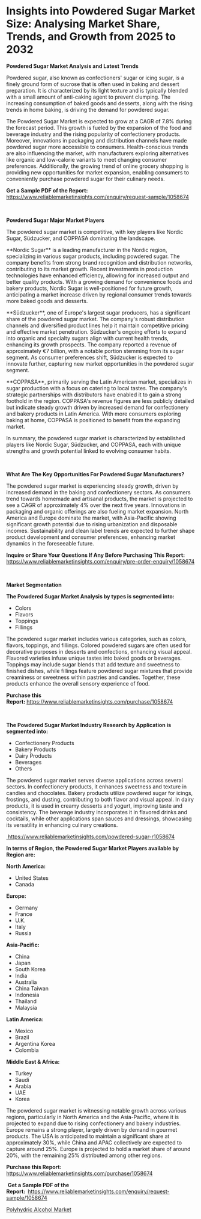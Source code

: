 <p><h1>Insights into Powdered Sugar Market Size: Analysing Market Share, Trends, and Growth from 2025 to 2032</h1></p><p><strong>Powdered Sugar Market Analysis and Latest Trends</strong></p>
<p><p>Powdered sugar, also known as confectioners' sugar or icing sugar, is a finely ground form of sucrose that is often used in baking and dessert preparation. It is characterized by its light texture and is typically blended with a small amount of anti-caking agent to prevent clumping. The increasing consumption of baked goods and desserts, along with the rising trends in home baking, is driving the demand for powdered sugar.</p><p>The Powdered Sugar Market is expected to grow at a CAGR of 7.8% during the forecast period. This growth is fueled by the expansion of the food and beverage industry and the rising popularity of confectionery products. Moreover, innovations in packaging and distribution channels have made powdered sugar more accessible to consumers. Health-conscious trends are also influencing the market, with manufacturers exploring alternatives like organic and low-calorie variants to meet changing consumer preferences. Additionally, the growing trend of online grocery shopping is providing new opportunities for market expansion, enabling consumers to conveniently purchase powdered sugar for their culinary needs.</p></p>
<p><strong>Get a Sample PDF of the Report:&nbsp;</strong> <a href="https://www.reliablemarketinsights.com/enquiry/request-sample/1058674?utm_campaign=2514&utm_medium=2&utm_source=Github&utm_content=ia&utm_term=07032025&utm_id=powdered-sugar">https://www.reliablemarketinsights.com/enquiry/request-sample/1058674</a></p>
<p>&nbsp;</p>
<p><strong>Powdered Sugar Major Market Players</strong></p>
<p><p>The powdered sugar market is competitive, with key players like Nordic Sugar, Südzucker, and COPPASA dominating the landscape. </p><p>**Nordic Sugar** is a leading manufacturer in the Nordic region, specializing in various sugar products, including powdered sugar. The company benefits from strong brand recognition and distribution networks, contributing to its market growth. Recent investments in production technologies have enhanced efficiency, allowing for increased output and better quality products. With a growing demand for convenience foods and bakery products, Nordic Sugar is well-positioned for future growth, anticipating a market increase driven by regional consumer trends towards more baked goods and desserts.</p><p>**Südzucker**, one of Europe's largest sugar producers, has a significant share of the powdered sugar market. The company's robust distribution channels and diversified product lines help it maintain competitive pricing and effective market penetration. Südzucker's ongoing efforts to expand into organic and specialty sugars align with current health trends, enhancing its growth prospects. The company reported a revenue of approximately €7 billion, with a notable portion stemming from its sugar segment. As consumer preferences shift, Südzucker is expected to innovate further, capturing new market opportunities in the powdered sugar segment.</p><p>**COPPASA**, primarily serving the Latin American market, specializes in sugar production with a focus on catering to local tastes. The company's strategic partnerships with distributors have enabled it to gain a strong foothold in the region. COPPASA's revenue figures are less publicly detailed but indicate steady growth driven by increased demand for confectionery and bakery products in Latin America. With more consumers exploring baking at home, COPPASA is positioned to benefit from the expanding market.</p><p>In summary, the powdered sugar market is characterized by established players like Nordic Sugar, Südzucker, and COPPASA, each with unique strengths and growth potential linked to evolving consumer habits.</p></p>
<p>&nbsp;</p>
<p><strong>What Are The Key Opportunities For Powdered Sugar Manufacturers?</strong></p>
<p><p>The powdered sugar market is experiencing steady growth, driven by increased demand in the baking and confectionery sectors. As consumers trend towards homemade and artisanal products, the market is projected to see a CAGR of approximately 4% over the next five years. Innovations in packaging and organic offerings are also fueling market expansion. North America and Europe dominate the market, with Asia-Pacific showing significant growth potential due to rising urbanization and disposable incomes. Sustainability and clean label trends are expected to further shape product development and consumer preferences, enhancing market dynamics in the foreseeable future.</p></p>
<p><strong>Inquire or Share Your Questions If Any Before Purchasing This Report:</strong> <a href="https://www.reliablemarketinsights.com/enquiry/pre-order-enquiry/1058674?utm_campaign=2514&utm_medium=2&utm_source=Github&utm_content=ia&utm_term=07032025&utm_id=powdered-sugar">https://www.reliablemarketinsights.com/enquiry/pre-order-enquiry/1058674</a></p>
<p>&nbsp;</p>
<p><strong>Market Segmentation</strong></p>
<p><strong>The Powdered Sugar Market Analysis by types is segmented into:</strong></p>
<p><ul><li>Colors</li><li>Flavors</li><li>Toppings</li><li>Fillings</li></ul></p>
<p><p>The powdered sugar market includes various categories, such as colors, flavors, toppings, and fillings. Colored powdered sugars are often used for decorative purposes in desserts and confections, enhancing visual appeal. Flavored varieties infuse unique tastes into baked goods or beverages. Toppings may include sugar blends that add texture and sweetness to finished dishes, while fillings feature powdered sugar mixtures that provide creaminess or sweetness within pastries and candies. Together, these products enhance the overall sensory experience of food.</p></p>
<p><strong>Purchase this Report:&nbsp;</strong><a href="https://www.reliablemarketinsights.com/purchase/1058674?utm_campaign=2514&utm_medium=2&utm_source=Github&utm_content=ia&utm_term=07032025&utm_id=powdered-sugar">https://www.reliablemarketinsights.com/purchase/1058674</a></p>
<p>&nbsp;</p>
<p><strong>The Powdered Sugar Market Industry Research by Application is segmented into:</strong></p>
<p><ul><li>Confectionery Products</li><li>Bakery Products</li><li>Dairy Products</li><li>Beverages</li><li>Others</li></ul></p>
<p><p>The powdered sugar market serves diverse applications across several sectors. In confectionery products, it enhances sweetness and texture in candies and chocolates. Bakery products utilize powdered sugar for icings, frostings, and dusting, contributing to both flavor and visual appeal. In dairy products, it is used in creamy desserts and yogurt, improving taste and consistency. The beverage industry incorporates it in flavored drinks and cocktails, while other applications span sauces and dressings, showcasing its versatility in enhancing culinary creations.</p></p>
<p><a href="https://www.reliablemarketinsights.com/powdered-sugar-r1058674?utm_campaign=2514&utm_medium=2&utm_source=Github&utm_content=ia&utm_term=07032025&utm_id=powdered-sugar">&nbsp;https://www.reliablemarketinsights.com/powdered-sugar-r1058674</a></p>
<p><strong>In terms of Region, the Powdered Sugar Market Players available by Region are:</strong></p>
<p>
    <p> <strong> North America: </strong>
        <ul>
            <li>United States</li>
            <li>Canada</li>
        </ul>
        </p> 
    <p> <strong> Europe: </strong>
        <ul>
            <li>Germany</li>
            <li>France</li>
            <li>U.K.</li>
            <li>Italy</li>
            <li>Russia</li>
        </ul>
        </p> 
    <p> <strong> Asia-Pacific: </strong>
        <ul>
            <li>China</li>
            <li>Japan</li>
            <li>South Korea</li>
            <li>India</li>
            <li>Australia</li>
            <li>China Taiwan</li>
            <li>Indonesia</li>
            <li>Thailand</li>
            <li>Malaysia</li>
        </ul>
        </p> 
    <p> <strong> Latin America: </strong>
        <ul>
            <li>Mexico</li>
            <li>Brazil</li>
            <li>Argentina Korea</li>
            <li>Colombia</li>
        </ul>
        </p> 
    <p> <strong> Middle East & Africa: </strong>
        <ul>
            <li>Turkey</li>
            <li>Saudi</li>
            <li>Arabia</li>
            <li>UAE</li>
            <li>Korea</li>
        </ul>
    </p>
    </p>
<p><p>The powdered sugar market is witnessing notable growth across various regions, particularly in North America and the Asia-Pacific, where it is projected to expand due to rising confectionery and bakery industries. Europe remains a strong player, largely driven by demand in gourmet products. The USA is anticipated to maintain a significant share at approximately 30%, while China and APAC collectively are expected to capture around 25%. Europe is projected to hold a market share of around 20%, with the remaining 25% distributed among other regions.</p></p>
<p><strong>Purchase this Report: </strong><a href="https://www.reliablemarketinsights.com/purchase/1058674?utm_campaign=2514&utm_medium=2&utm_source=Github&utm_content=ia&utm_term=07032025&utm_id=powdered-sugar">https://www.reliablemarketinsights.com/purchase/1058674</a></p>
<p>&nbsp;<strong>Get a Sample PDF of the Report:&nbsp;&nbsp;</strong><a href="https://www.reliablemarketinsights.com/enquiry/request-sample/1058674?utm_campaign=2514&utm_medium=2&utm_source=Github&utm_content=ia&utm_term=07032025&utm_id=powdered-sugar">https://www.reliablemarketinsights.com/enquiry/request-sample/1058674</a></p>
<p><strong></strong></p>
<p><p><a href="https://github.com/WashimHussain441/Market-Research-Report-List-1/blob/main/polyhydric-alcohol-market.md?utm_campaign=2514&utm_medium=2&utm_source=Github&utm_content=ia&utm_term=07032025&utm_id=powdered-sugar">Polyhydric Alcohol Market</a></p></p>